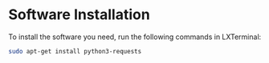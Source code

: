 # Software Installation

To install the software you need, run the following commands in LXTerminal:

```bash
sudo apt-get install python3-requests
```
